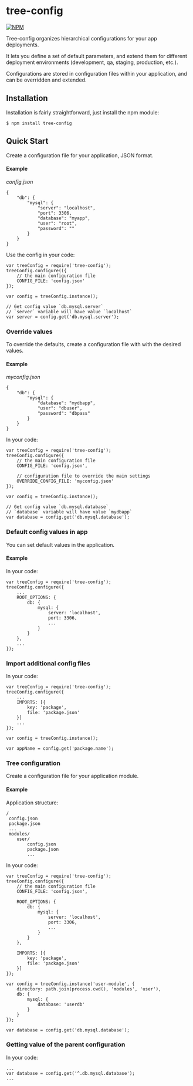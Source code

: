 # tree-config

[![NPM](https://nodei.co/npm/tree-config.svg?downloads=true&downloadRank=true)](https://nodei.co/npm/tree-config/)&nbsp;&nbsp;

Tree-config organizes hierarchical configurations for your app deployments.

It lets you define a set of default parameters, and extend them
for different deployment environments (development, qa, staging, production, etc.).

Configurations are stored in configuration files within your application,
and can be overridden and extended.

## Installation

Installation is fairly straightforward, just install the npm module:

    $ npm install tree-config

## Quick Start

Create a configuration file for your application, JSON format.

#### Example

*config.json*

    {
        "db": {
            "mysql": {
                "server": "localhost",
                "port": 3306,
                "database": "myapp",
                "user": "root",
                "password": ""
            }
        }
    }

Use the config in your code:

    var treeConfig = require('tree-config');
    treeConfig.configure(({
        // the main configuration file
        CONFIG_FILE: 'config.json'
    });

    var config = treeConfig.instance();

    // Get config value `db.mysql.server`
    // `server` variable will have value `localhost`
    var server = config.get('db.mysql.server');


### Override values

To override the defaults, create a configuration file with
with the desired values.

#### Example

*myconfig.json*

    {
        "db": {
            "mysql": {
                "database": "mydbapp",
                "user": "dbuser",
                "password": "dbpass"
            }
        }
    }

In your code:

    var treeConfig = require('tree-config');
    treeConfig.configure({
        // the main configuration file
        CONFIG_FILE: 'config.json',

        // configuration file to override the main settings
        OVERRIDE_CONFIG_FILE: 'myconfig.json'
    });

    var config = treeConfig.instance();

    // Get config value `db.mysql.database`
    // `database` variable will have value `mydbapp`
    var database = config.get('db.mysql.database');


### Default config values in app

You can set default values in the application.

#### Example

In your code:

    var treeConfig = require('tree-config');
    treeConfig.configure({
        ...
        ROOT_OPTIONS: {
            db: {
                mysql: {
                    server: 'localhost',
                    port: 3306,
                    ...
                }
            }
        },
        ...
    });


### Import additional config files

In your code:

    var treeConfig = require('tree-config');
    treeConfig.configure({
        ...
        IMPORTS: [{
            key: 'package',
            file: 'package.json'
        }]
        ...
    });

    var config = treeConfig.instance();

    var appName = config.get('package.name');


### Tree configuration

Create a configuration file for your application module.


#### Example

Application structure:

    /
     config.json
     package.json
     ...
     modules/
        user/
            config.json
            package.json
            ...

In your code:

    var treeConfig = require('tree-config');
    treeConfig.configure({
        // the main configuration file
        CONFIG_FILE: 'config.json',

        ROOT_OPTIONS: {
            db: {
                mysql: {
                    server: 'localhost',
                    port: 3306,
                    ...
                }
            }
        },

        IMPORTS: [{
            key: 'package',
            file: 'package.json'
        }]
    });

    var config = treeConfig.instance('user-module', {
        directory: path.join(process.cwd(), 'modules', 'user'),
        db: {
            mysql: {
                database: 'userdb'
            }
        }
    });

    var database = config.get('db.mysql.database');


### Getting value of the parent configuration

In your code:

    ...
    var database = config.get('^.db.mysql.database');
    ...

